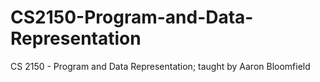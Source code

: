# CS2150-Program-and-Data-Representation
CS 2150 - Program and Data Representation; taught by Aaron Bloomfield
